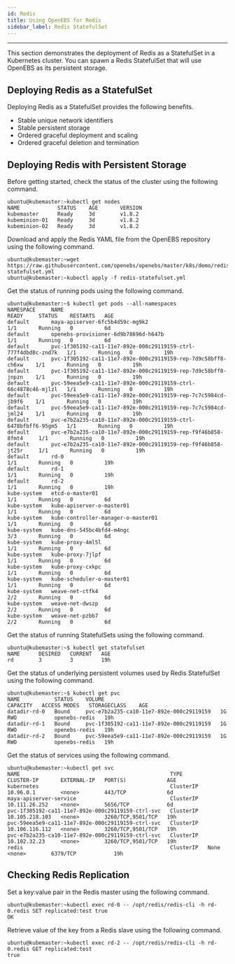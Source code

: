 ```yaml
---
id: Redis
title: Using OpenEBS for Redis
sidebar_label: Redis StatefulSet
---
```

------

This section demonstrates the deployment of Redis as a StatefulSet in a Kubernetes cluster. You can spawn a Redis StatefulSet that will use OpenEBS as its persistent storage.

Deploying Redis as a StatefulSet
--------------------------------

Deploying Redis as a StatefulSet provides the following benefits.

-   Stable unique network identifiers
-   Stable persistent storage
-   Ordered graceful deployment and scaling
-   Ordered graceful deletion and termination

Deploying Redis with Persistent Storage
---------------------------------------

Before getting started, check the status of the cluster using the following command.

    ubuntu@kubemaster:~kubectl get nodes
    NAME            STATUS    AGE       VERSION
    kubemaster      Ready     3d        v1.8.2
    kubeminion-01   Ready     3d        v1.8.2
    kubeminion-02   Ready     3d        v1.8.2

Download and apply the Redis YAML file from the OpenEBS repository using the following command.

    ubuntu@kubemaster:~wget https://raw.githubusercontent.com/openebs/openebs/master/k8s/demo/redis/redis-statefulset.yml
    ubuntu@kubemaster:~kubectl apply -f redis-statefulset.yml

Get the status of running pods using the following command.

    ubuntu@kubemaster:~$ kubectl get pods --all-namespaces
    NAMESPACE     NAME                                                             READY     STATUS    RESTARTS   AGE
    default       maya-apiserver-6fc5b4d59c-mg9k2                                  1/1       Running   0          6d
    default       openebs-provisioner-6d9b78696d-h647b                             1/1       Running   0          6d
    default       pvc-1f305192-ca11-11e7-892e-000c29119159-ctrl-777f4dbd8c-znd7k   1/1       Running   0          19h
    default       pvc-1f305192-ca11-11e7-892e-000c29119159-rep-7d9c58bff8-ch6xw    1/1       Running   0          19h
    default       pvc-1f305192-ca11-11e7-892e-000c29119159-rep-7d9c58bff8-jnpzn    1/1       Running   0          19h
    default       pvc-59eea5e9-ca11-11e7-892e-000c29119159-ctrl-66c4878c46-mjlzl   1/1       Running   0          19h
    default       pvc-59eea5e9-ca11-11e7-892e-000c29119159-rep-7c7c5984cd-jb9f6    1/1       Running   0          19h
    default       pvc-59eea5e9-ca11-11e7-892e-000c29119159-rep-7c7c5984cd-jml24    1/1       Running   0          19h
    default       pvc-e7b2a235-ca10-11e7-892e-000c29119159-ctrl-6478bfbff6-95gm5   1/1       Running   0          19h
    default       pvc-e7b2a235-ca10-11e7-892e-000c29119159-rep-f9f46b858-8fmt4     1/1       Running   0          19h
    default       pvc-e7b2a235-ca10-11e7-892e-000c29119159-rep-f9f46b858-jt25r     1/1       Running   0          19h
    default       rd-0                                                             1/1       Running   0          19h
    default       rd-1                                                             1/1       Running   0          19h
    default       rd-2                                                             1/1       Running   0          19h
    kube-system   etcd-o-master01                                                  1/1       Running   0          6d
    kube-system   kube-apiserver-o-master01                                        1/1       Running   0          6d
    kube-system   kube-controller-manager-o-master01                               1/1       Running   0          6d
    kube-system   kube-dns-545bc4bfd4-m4ngc                                        3/3       Running   0          6d
    kube-system   kube-proxy-4ml5l                                                 1/1       Running   0          6d
    kube-system   kube-proxy-7jlpf                                                 1/1       Running   0          6d
    kube-system   kube-proxy-cxkpc                                                 1/1       Running   0          6d
    kube-system   kube-scheduler-o-master01                                        1/1       Running   0          6d
    kube-system   weave-net-ctfk4                                                  2/2       Running   0          6d
    kube-system   weave-net-dwszp                                                  2/2       Running   0          6d
    kube-system   weave-net-pzbb7                                                  2/2       Running   0          6d

Get the status of running StatefulSets using the following command.

    ubuntu@kubemaster:~$ kubectl get statefulset
    NAME      DESIRED   CURRENT   AGE
    rd        3         3         19h

Get the status of underlying persistent volumes used by Redis StatefulSet using the following command.

    ubuntu@kubemaster:~$ kubectl get pvc
    NAME           STATUS    VOLUME                                     CAPACITY   ACCESS MODES   STORAGECLASS    AGE
    datadir-rd-0   Bound     pvc-e7b2a235-ca10-11e7-892e-000c29119159   1G         RWO            openebs-redis   19h
    datadir-rd-1   Bound     pvc-1f305192-ca11-11e7-892e-000c29119159   1G         RWO            openebs-redis   19h
    datadir-rd-2   Bound     pvc-59eea5e9-ca11-11e7-892e-000c29119159   1G         RWO            openebs-redis   19h

Get the status of services using the following command.

    ubuntu@kubemaster:~kubectl get svc
    NAME                                                TYPE        CLUSTER-IP       EXTERNAL-IP   PORT(S)             AGE
    kubernetes                                          ClusterIP   10.96.0.1        <none>        443/TCP             6d
    maya-apiserver-service                              ClusterIP   10.111.26.252    <none>        5656/TCP            6d
    pvc-1f305192-ca11-11e7-892e-000c29119159-ctrl-svc   ClusterIP   10.105.218.103   <none>        3260/TCP,9501/TCP   19h
    pvc-59eea5e9-ca11-11e7-892e-000c29119159-ctrl-svc   ClusterIP   10.106.116.112   <none>        3260/TCP,9501/TCP   19h
    pvc-e7b2a235-ca10-11e7-892e-000c29119159-ctrl-svc   ClusterIP   10.102.32.23     <none>        3260/TCP,9501/TCP   19h
    redis                                               ClusterIP   None             <none>        6379/TCP            19h

Checking Redis Replication
--------------------------

Set a key:value pair in the Redis master using the following command.

    ubuntu@kubemaster:~kubectl exec rd-0 -- /opt/redis/redis-cli -h rd-0.redis SET replicated:test true
    OK

Retrieve value of the key from a Redis slave using the following command.

    ubuntu@kubemaster:~kubectl exec rd-2 -- /opt/redis/redis-cli -h rd-0.redis GET replicated:test
    true



<!-- Hotjar Tracking Code for https://docs.openebs.io -->
<script>
   (function(h,o,t,j,a,r){
       h.hj=h.hj||function(){(h.hj.q=h.hj.q||[]).push(arguments)};
       h._hjSettings={hjid:785693,hjsv:6};
       a=o.getElementsByTagName('head')[0];
       r=o.createElement('script');r.async=1;
       r.src=t+h._hjSettings.hjid+j+h._hjSettings.hjsv;
       a.appendChild(r);
   })(window,document,'https://static.hotjar.com/c/hotjar-','.js?sv=');
</script>
